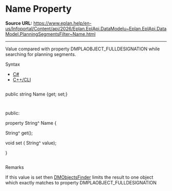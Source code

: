 # Name Property

**Source URL:** https://www.eplan.help/en-us/Infoportal/Content/api/2026/Eplan.EplApi.DataModelu~Eplan.EplApi.DataModel.PlanningSegmentsFilter~Name.html

---

Value compared with property DMPLAOBJECT\_FULLDESIGNATION while searching for planning segments.

Syntax

- [C#](#i-syntax-CS)
- [C++/CLI](#i-syntax-CPP2005)

```
```
public string Name {get; set;}
```
```

```
```
public:

property String^ Name {

   String^ get();

   void set (    String^ value);

}
```
```

Remarks

If this value is set then [DMObjectsFinder](Eplan.EplApi.DataModelu~Eplan.EplApi.DataModel.DMObjectsFinder.html) limits the result to one object which exactly matches to property DMPLAOBJECT\_FULLDESIGNATION
